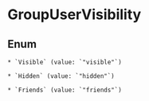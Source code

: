 
# GroupUserVisibility

## Enum


    * `Visible` (value: `"visible"`)

    * `Hidden` (value: `"hidden"`)

    * `Friends` (value: `"friends"`)



